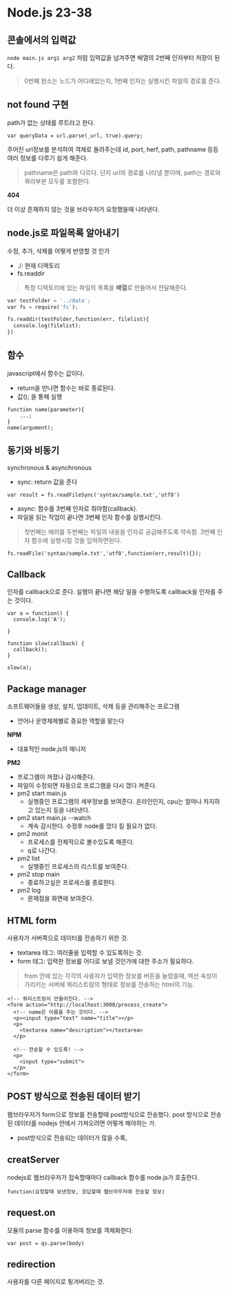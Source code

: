 # Node.js 23-38

## 콘솔에서의 입력값

`node main.js arg1 arg2` 처럼 입력값을 넘겨주면 배열의 2번째 인자부터 저장이 된다. 

> 0번째 원소는 노드가 어디에있는지, 1번째 인자는 실행시킨 파일의 경로를 준다.

## not found 구현

path가 없는 상태를 루트라고 한다.

`var queryData = url.parse(_url, true).query;`

주어진 url정보를 분석하여 객체로 돌려주는데 id, port, herf, path, pathname 등등 여러 정보를 다루기 쉽게 해준다.

> pathname은 path와 다르다. 단지 url의 경로를 나타낼 뿐이며, path는 경로와 쿼리부분 모두를 포함한다.

__404__

더 이상 존재하지 않는 것을 브라우저가 요청했을때  나타낸다.

## node.js로 파일목록 알아내기

수정, 추가, 삭제를 어떻게 반영할 것 인가

- ./: 현재 디렉토리
- fs.readdir

> 특정 디렉토리에 있는 파일의 목록을 **배열**로 만들어서 전달해준다.

```python
var testFolder = '../data';
var fs = require('fs');

fs.readdir(testFolder,function(err, filelist){
  console.log(filelist);
})
```

## 함수
javascript에서 함수는 값이다.

- return을 만나면 함수는 바로 종료된다.
- 값(); 을 통해 실행

```
function name(parameter){
	...;
}
name(argument);
```

## 동기와 비동기
synchronous & asynchronous

- sync: return 값을 준다

```
var result = fs.readFileSync('syntax/sample.txt','utf8')
```

- async: 함수를 3번째 인자로 줘야함(callback). 
- 파일을 읽는 작업이 끝나면 3번째 인자 함수를 실행시킨다.

> 첫번째는 에러를 두번째는 파일의 내용을 인자로 공급해주도록 약속함.
> 3번째 인자 함수에 실행시킬 것을 입력하면된다.

```
fs.readFile('syntax/sample.txt','utf8',function(err,result){});
```

## Callback
인자를 callback으로 준다. 실행이 끝나면 해당 일을 수행하도록 callback을 인자를 주는 것이다.

```
var a = function() {
  console.log('A');

}

function slow(callback) {
  callback();
}

slow(a);

```

## Package manager
소프트웨어들을 생성, 설치, 업데이트, 삭제 등을 관리해주는 프로그램

- 언어나 운영체제별로 중요한 역할을 맡는다

__NPM__

- 대표적인 node.js의 매니저

__PM2__ 

- 프로그램이 꺼졌나 감시해준다.
- 파일이 수정되면 자동으로 프로그램을 다시 껐다 켜준다.
- pm2 start main.js
	- 실행중인 프로그램의 세부정보를 보여준다. 온라인인지, cpu는 얼마나 차지하고 있는지 등을 나타낸다.
- pm2 start main.js --watch
	- 계속 감시한다. 수정후 node를 껐다 킬 필요가 없다.
- pm2 monit
	- 프로세스를 전체적으로 볼수있도록 해준다. 
	- q로 나간다.
- pm2 list
	- 실행중인 프로세스의 리스트를 보여준다.
- pm2 stop main
	- 종료하고싶은 프로세스를 종료한다.
- pm2 log
	- 문제점을 화면에 보여준다.

## HTML form
사용자가 서버쪽으로 데이터를 전송하기 위한 것.

- textarea 태그: 여러줄을 입력할 수 있도록하는 것.
- form 태그: 입력한 정보를 어디로 보낼 것인가에 대한 주소가 필요하다. 
	
> from 안에 있는 각각의 사용자가 입력한 정보를 버튼을 눌렀을때, 액션 속성이 가리키는 서버에 쿼리스트링의 형태로 정보를 전송하는 html의 기능.

```
<!-- 쿼리스트링이 만들어진다. -->
<form action="http://localhost:3000/process_create">
  <!-- name은 이름을 주는 것이다. -->
  <p><input type="text" name="title"></p>
  <p>
    <textarea name="description"></textarea>
  </p>

  <!-- 전송할 수 있도록! -->
  <p>
    <input type="submit">
  </p>
</form>
```

## POST 방식으로 전송된 데이터 받기

웹브라우저가 form으로 정보를 전송할때 post방식으로 전송했다. post 방식으로 전송된 데이터를 nodejs 안에서 가져오려면 어떻게 해야하는 가.

- post방식으로 전송되는 데이터가 많을 수록,                                                    

## creatServer

nodejs로 웹브라우저가 접속할때마다 callback 함수를 node.js가 호출한다.

```
function(요청할때 보낸정보, 응답할때 웹브라우저에 전송할 정보)
```

## request.on

모듈의 parse 함수를 이용하여 정보를 객체화한다.

```
var post = qs.parse(body)
```

## redirection 
사용자를 다른 페이지로 튕겨버리는 것.